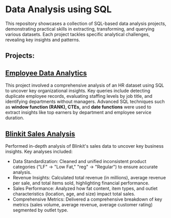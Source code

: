 # Data Analysis using SQL

This repository showcases a collection of SQL-based data analysis projects, demonstrating practical skills in extracting, transforming, and querying various datasets. Each project tackles specific analytical challenges, revealing key insights and patterns.

## Projects:

## [Employee Data Analytics]( https://github.com/Anandhi-Balu/SQL-Projects/tree/main/Employee%20Data%20Analytics)

This project involved a comprehensive analysis of an HR dataset using SQL to uncover key organizational insights. Key queries include detecting duplicate employee records, evaluating staffing levels by job title, and identifying departments without managers. Advanced SQL techniques such as **window function (RANK), CTEs,** and **date functions** were used to extract insights like top earners by department and employee service duration. 

## [Blinkit Sales Analysis](https://github.com/Anandhi-Balu/SQL-Projects/tree/main/Blinkit%20Sales%20Analysis)

Performed in-depth analysis of Blinkit's sales data to uncover key business insights. Key analyses included:

* Data Standardization: Cleaned and unified inconsistent product categories ("LF" → "Low Fat," "reg" → "Regular") to ensure accurate analysis. 
* Revenue Insights: Calculated total revenue (in millions), average revenue per sale, and total items sold, highlighting financial performance. 
* Sales Performance: Analyzed how fat content, item types, and outlet characteristics (location, age, and size) impact total sales. 
* Comprehensive Metrics: Delivered a comprehensive breakdown of key metrics (sales volume, average revenue, average customer rating) segmented by outlet type.

